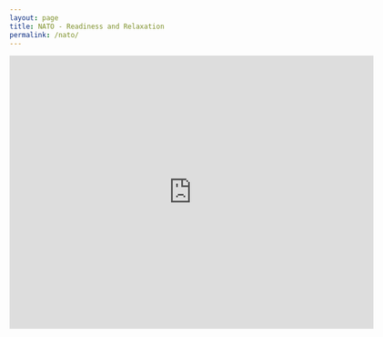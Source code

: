 ```yaml
---
layout: page
title: NATO - Readiness and Relaxation
permalink: /nato/
---
```


<iframe src="https://player.vimeo.com/video/129344502" width="640" height="480" frameborder="0" webkitallowfullscreen mozallowfullscreen allowfullscreen></iframe> 
